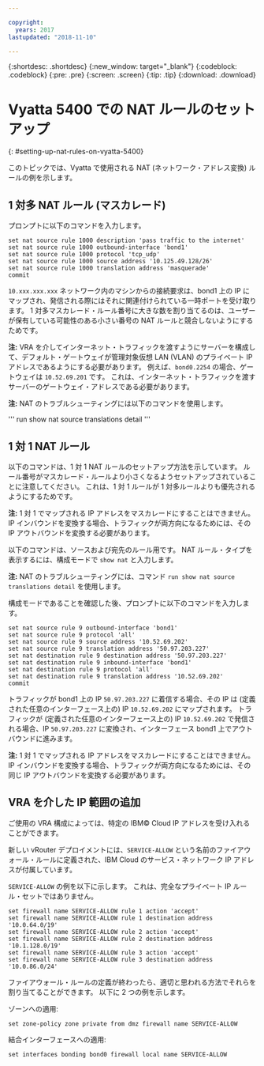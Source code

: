 ```yaml
---

copyright:
  years: 2017
lastupdated: "2018-11-10"

---
```


{:shortdesc: .shortdesc}
{:new_window: target="_blank"}
{:codeblock: .codeblock}
{:pre: .pre}
{:screen: .screen}
{:tip: .tip}
{:download: .download}

# Vyatta 5400 での NAT ルールのセットアップ
{: #setting-up-nat-rules-on-vyatta-5400}

このトピックでは、Vyatta で使用される NAT (ネットワーク・アドレス変換) ルールの例を示します。

## 1 対多 NAT ルール (マスカレード)

プロンプトに以下のコマンドを入力します。

~~~
set nat source rule 1000 description 'pass traffic to the internet'
set nat source rule 1000 outbound-interface 'bond1'
set nat source rule 1000 protocol 'tcp_udp'
set nat source rule 1000 source address '10.125.49.128/26'
set nat source rule 1000 translation address 'masquerade'
commit
~~~

`10.xxx.xxx.xxx` ネットワーク内のマシンからの接続要求は、bond1 上の IP にマップされ、発信される際にはそれに関連付けられている一時ポートを受け取ります。 1 対多マスカレード・ルール番号に大きな数を割り当てるのは、ユーザーが保有している可能性のある小さい番号の NAT ルールと競合しないようにするためです。

**注:** VRA を介してインターネット・トラフィックを渡すようにサーバーを構成して、デフォルト・ゲートウェイが管理対象仮想 LAN (VLAN) のプライベート IP アドレスであるようにする必要があります。 例えば、`bond0.2254` の場合、ゲートウェイは `10.52.69.201` です。 これは、インターネット・トラフィックを渡すサーバーのゲートウェイ・アドレスである必要があります。

**注:** NAT のトラブルシューティングには以下のコマンドを使用します。 

'''
run show nat source translations detail 
'''

## 1 対 1 NAT ルール

以下のコマンドは、1 対 1 NAT ルールのセットアップ方法を示しています。 ルール番号がマスカレード・ルールより小さくなるようセットアップされていることに注意してください。 これは、1 対 1 ルールが 1 対多ルールよりも優先されるようにするためです。

**注:** 1 対 1 でマップされる IP アドレスをマスカレードにすることはできません。 IP インバウンドを変換する場合、トラフィックが両方向になるためには、その IP アウトバウンドを変換する必要があります。

以下のコマンドは、ソースおよび宛先のルール用です。 NAT ルール・タイプを表示するには、構成モードで `show nat` と入力します。

**注:** NAT のトラブルシューティングには、コマンド `run show nat source translations detail` を使用します。 

構成モードであることを確認した後、プロンプトに以下のコマンドを入力します。

~~~
set nat source rule 9 outbound-interface 'bond1'
set nat source rule 9 protocol 'all'
set nat source rule 9 source address '10.52.69.202'
set nat source rule 9 translation address '50.97.203.227'
set nat destination rule 9 destination address '50.97.203.227'
set nat destination rule 9 inbound-interface 'bond1'
set nat destination rule 9 protocol 'all'
set nat destination rule 9 translation address '10.52.69.202'
commit
~~~

トラフィックが bond1 上の IP `50.97.203.227` に着信する場合、その IP は (定義された任意のインターフェース上の) IP `10.52.69.202` にマップされます。 トラフィックが (定義された任意のインターフェース上の) IP `10.52.69.202` で発信される場合、IP `50.97.203.227` に変換され、インターフェース bond1 上でアウトバウンドに進みます。

**注:** 1 対 1 でマップされる IP アドレスをマスカレードにすることはできません。 IP インバウンドを変換する場合、トラフィックが両方向になるためには、その同じ IP アウトバウンドを変換する必要があります。


## VRA を介した IP 範囲の追加

ご使用の VRA 構成によっては、特定の IBM© Cloud IP アドレスを受け入れることができます。 

新しい vRouter デプロイメントには、`SERVICE-ALLOW` という名前のファイアウォール・ルールに定義された、IBM Cloud のサービス・ネットワーク IP アドレスが付属しています。

`SERVICE-ALLOW` の例を以下に示します。 これは、完全なプライベート IP ルール・セットではありません。

~~~
set firewall name SERVICE-ALLOW rule 1 action 'accept'
set firewall name SERVICE-ALLOW rule 1 destination address '10.0.64.0/19'
set firewall name SERVICE-ALLOW rule 2 action 'accept'
set firewall name SERVICE-ALLOW rule 2 destination address '10.1.128.0/19'
set firewall name SERVICE-ALLOW rule 3 action 'accept'
set firewall name SERVICE-ALLOW rule 3 destination address '10.0.86.0/24'
~~~

ファイアウォール・ルールの定義が終わったら、適切と思われる方法でそれらを割り当てることができます。 以下に 2 つの例を示します。 

ゾーンへの適用:

`set zone-policy zone private from dmz firewall name SERVICE-ALLOW`

結合インターフェースへの適用:

`set interfaces bonding bond0 firewall local name SERVICE-ALLOW`
